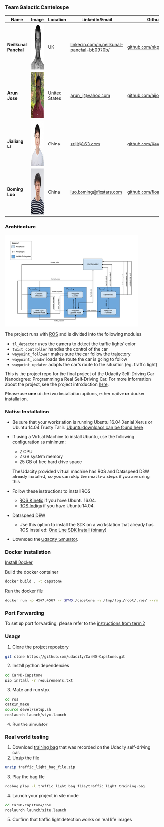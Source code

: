 
### Team Galactic Canteloupe



|     Name      | Image        | Location | LinkedIn/Email | Github                   |
|---------------|--------------|----------|----------|--------------------------|
| __Neilkunal Panchal__ | <img src="./imgs/nkp.png" alt="Neilkunal Panchal" width="150" height="150">| UK | [linkedin.com/in/neilkunal-panchal-bb0970b/](https://www.linkedin.com/in/neilkunal-panchal-bb0970b/) |[github.com/nkp1729](https://github.com/nkp1729)  |
| __Arun Jose__ | <img src="./imgs/arun.jpg" alt="Arun Jose" width="150" height="150"> | United States | [arun_ij@yahoo.com](arun_ij@yahoo.com) |[github.com/aijose](https://github.com/aijose)  |
| __Jialiang Li__ |  <img src="./imgs/jialiang.JPG" alt="Jialiang Li" width="150" height="150">  | China | [srljl@163.com](srljl@163.com)|[github.com/KevinLeeLiang](https://github.com/KevinLeeLiang)|
| __Boming Luo__ | <img src="./imgs/Boming.jpg" alt="Luo Boming" width="150" height="150">| China | [luo.boming@fixstars.com](luo.boming@fixstars.com)|[github.com/float168](https://github.com/float168)|


### Architecture
<img src="./imgs/rosgraph.png" alt="ROS GRAPH" width="435" height="300">

The project runs with [ROS](http://www.ros.org/) and is divided into the following modules :
 - `tl_detector` uses the camera to detect the traffic lights' color
 - `twist_controller` handles the control of the car
 - `waypoint_follower` makes sure the car follow the trajectory
 - `waypoint_loader` loads the route the car is going to follow
 - `waypoint_updater` adapts the car's route to the situation (eg. traffic light)


This is the project repo for the final project of the Udacity Self-Driving Car Nanodegree: Programming a Real Self-Driving Car. For more information about the project, see the project introduction [here](https://classroom.udacity.com/nanodegrees/nd013/parts/6047fe34-d93c-4f50-8336-b70ef10cb4b2/modules/e1a23b06-329a-4684-a717-ad476f0d8dff/lessons/462c933d-9f24-42d3-8bdc-a08a5fc866e4/concepts/5ab4b122-83e6-436d-850f-9f4d26627fd9).

Please use **one** of the two installation options, either native **or** docker installation.

### Native Installation

* Be sure that your workstation is running Ubuntu 16.04 Xenial Xerus or Ubuntu 14.04 Trusty Tahir. [Ubuntu downloads can be found here](https://www.ubuntu.com/download/desktop).
* If using a Virtual Machine to install Ubuntu, use the following configuration as minimum:
  * 2 CPU
  * 2 GB system memory
  * 25 GB of free hard drive space

  The Udacity provided virtual machine has ROS and Dataspeed DBW already installed, so you can skip the next two steps if you are using this.

* Follow these instructions to install ROS
  * [ROS Kinetic](http://wiki.ros.org/kinetic/Installation/Ubuntu) if you have Ubuntu 16.04.
  * [ROS Indigo](http://wiki.ros.org/indigo/Installation/Ubuntu) if you have Ubuntu 14.04.
* [Dataspeed DBW](https://bitbucket.org/DataspeedInc/dbw_mkz_ros)
  * Use this option to install the SDK on a workstation that already has ROS installed: [One Line SDK Install (binary)](https://bitbucket.org/DataspeedInc/dbw_mkz_ros/src/81e63fcc335d7b64139d7482017d6a97b405e250/ROS_SETUP.md?fileviewer=file-view-default)
* Download the [Udacity Simulator](https://github.com/udacity/CarND-Capstone/releases).

### Docker Installation
[Install Docker](https://docs.docker.com/engine/installation/)

Build the docker container
```bash
docker build . -t capstone
```

Run the docker file
```bash
docker run -p 4567:4567 -v $PWD:/capstone -v /tmp/log:/root/.ros/ --rm -it capstone
```

### Port Forwarding
To set up port forwarding, please refer to the [instructions from term 2](https://classroom.udacity.com/nanodegrees/nd013/parts/40f38239-66b6-46ec-ae68-03afd8a601c8/modules/0949fca6-b379-42af-a919-ee50aa304e6a/lessons/f758c44c-5e40-4e01-93b5-1a82aa4e044f/concepts/16cf4a78-4fc7-49e1-8621-3450ca938b77)

### Usage

1. Clone the project repository
```bash
git clone https://github.com/udacity/CarND-Capstone.git
```

2. Install python dependencies
```bash
cd CarND-Capstone
pip install -r requirements.txt
```
3. Make and run styx
```bash
cd ros
catkin_make
source devel/setup.sh
roslaunch launch/styx.launch
```
4. Run the simulator

### Real world testing
1. Download [training bag](https://s3-us-west-1.amazonaws.com/udacity-selfdrivingcar/traffic_light_bag_file.zip) that was recorded on the Udacity self-driving car.
2. Unzip the file
```bash
unzip traffic_light_bag_file.zip
```
3. Play the bag file
```bash
rosbag play -l traffic_light_bag_file/traffic_light_training.bag
```
4. Launch your project in site mode
```bash
cd CarND-Capstone/ros
roslaunch launch/site.launch
```
5. Confirm that traffic light detection works on real life images

